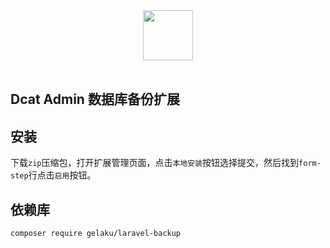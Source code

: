 <div align="center">
    <img src="https://cdn.learnku.com/uploads/images/202009/27/38389/WFQxJ7qZ1k.png!large" height="80"> 
</div>
<br>


## Dcat Admin 数据库备份扩展

## 安装

下载`zip`压缩包，打开扩展管理页面，点击`本地安装`按钮选择提交，然后找到`form-step`行点击`启用`按钮。

## 依赖库

```shell
composer require gelaku/laravel-backup
```
